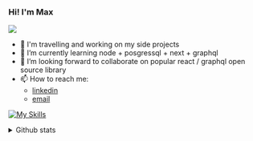 ### Hi! I'm Max 

![](https://komarev.com/ghpvc/?username=maximsan&color=orange)

- :palm_tree: I'm travelling and working on my side projects
- 🌱 I’m currently learning node + posgressql + next + graphql
- 👯 I’m looking forward to collaborate on popular react / graphql open source library
- 📫 How to reach me:
  - [linkedin](https://www.linkedin.com/in/maksim-shchutsky-206000112/)
  - [email](maksim.shchytski@gmail.com)

[![My Skills](https://skillicons.dev/icons?i=react,nextjs,js,ts,styledcomponents,apollo,graphql,nodejs,nestjs,postgres,vercel)](https://skillicons.dev)

<details>
  <summary>Github stats</summary>
  <img alt="maximsan's github stats" src="https://github-readme-stats.vercel.app/api?username=maximsan&show_icons=true&theme=prussian"/>
</details

